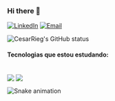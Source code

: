 ### Hi there 👋

<div>
  <a href="https://github.com/Cesar-Rieg">
</div>
  
[![LinkedIn](https://img.shields.io/badge/LinkedIn-0077B5?style=for-the-badge&logo=linkedin&logoColor=white)](https://www.linkedin.com/in/cesar-rieg/)
[![Email](https://img.shields.io/badge/Gmail-D14836?style=for-the-badge)](mailto:cesarjeanrieg97@gmail.com)

![CesarRieg's GitHub status](https://github-readme-stats.vercel.app/api?username=Cesar-Rieg&show_icons=true&bg_color=0,04021c,774387&title_color=fff&text_color=fff&count_private=true)

#### Tecnologias que estou estudando:
<div style="display: inline_block"><br/>
  <img align="center" alt"C#" src="https://img.shields.io/badge/C%23-239120?style=for-the-badge&logo=c-sharp&logoColor=white"/>
  <img align="center" alt"Vuejs" src="https://img.shields.io/badge/Vue.js-239120?&style=for-the-badge"/>
</div>

![Snake animation](https://github.com/Cesar-Rieg/about/blob/output/github-contribution-grid-snake.svg)

